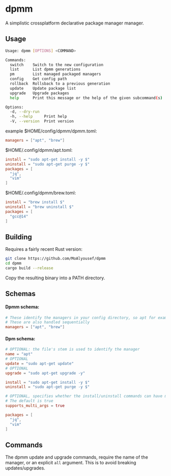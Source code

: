 # dpmm

A simplistic crossplatform declarative package manager manager.

## Usage
```bash
Usage: dpmm [OPTIONS] <COMMAND>

Commands:
  switch    Switch to the new configuration
  list      List dpmm generations
  pm        List managed packaged managers
  config    Get config path
  rollback  Rollsback to a previous generation
  update    Update package list
  upgrade   Upgrade packages
  help      Print this message or the help of the given subcommand(s)

Options:
  -d, --dry-run  
  -h, --help     Print help
  -V, --version  Print version
```

example $HOME/config/dpmm/dpmm.toml:
```toml
managers = ["apt", "brew"]
```

$HOME/.config/dpmm/apt.toml:
```toml
install = "sudo apt-get install -y $"
uninstall = "sudo apt-get purge -y $"
packages = [
  "jq",
  "vim"
]
```

$HOME/.config/dpmm/brew.toml:
```toml
install = "brew install $"
uninstall = "brew uninstall $"
packages = [
  "gcc@14"
]
```

## Building
Requires a fairly recent Rust version:
```bash
git clone https://github.com/MoAlyousef/dpmm
cd dpmm
cargo build --release
```

Copy the resulting binary into a PATH directory.

## Schemas

#### Dpmm schema:
```toml
# These identify the managers in your config directory, so apt for example maps to apt.toml, brew maps to brew.toml.
# These are also handled sequentially
managers = ["apt", "brew"]
```
#### Dpm schema:
```toml
# OPTIONAL: the file's stem is used to identify the manager
name = "apt"
# OPTIONAL
update = "sudo apt-get update"
# OPTIONAL
upgrade = "sudo apt-get upgrade -y"

install = "sudo apt-get install -y $"
uninstall = "sudo apt-get purge -y $"

# OPTIONAL, specifies whether the install/uninstall commands can have multiple package names.
# The default is true
supports_multi_args = true

packages = [
  "jq",
  "vim"
]
```

## Commands

The dpmm update and upgrade commands, require the name of the manager, or an explicit `all` argument. This is to avoid breaking updates/upgrades.